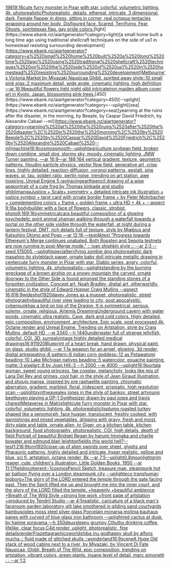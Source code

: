 [1981](https://www.ebank.nz/aiartgenerator?category=1981)[9:16](https://www.ebank.nz/aiartgenerator?category=9%3A16)[cute furry monster in Pixar with star, colorful, volumetric lighting, 4k, photorealistic](https://www.ebank.nz/aiartgenerator?category=cute%2520furry%2520monster%2520in%2520Pixar%2520with%2520star%2C%2520colorful%2C%2520volumetric%2520lighting%2C%25204k%2C%2520photorealistic)[Photorealistic, details, ethereal, intricate, 3 dimensional, dark, Female flapper in dress, sitting in corner, real octopus tentacles wrapping around her body, Disfigured face. Scared. Terrifying, Fear, Ghosts, spirits](https://www.ebank.nz/aiartgenerator?category=Photorealistic%2C%2520details%2C%2520ethereal%2C%2520intricate%2C%25203%2520dimensional%2C%2520dark%2C%2520Female%2520flapper%2520in%2520dress%2C%2520sitting%2520in%2520corner%2C%2520real%2520octopus%2520tentacles%2520wrapping%2520around%2520her%2520body%2C%2520Disfigured%2520face.%2520Scared.%2520Terrifying%2C%2520Fear%2C%2520Ghosts%2C%2520spirits)[texas flag. gay pride colors.](https://www.ebank.nz/aiartgenerator?category=texas%2520flag.%2520gay%2520pride%2520colors.)[light](https://www.ebank.nz/aiartgenerator?category=light)[a small home built a long time ago using traditional shellcraft techniques on the side of us1 in homestead resisting surrounding development](https://www.ebank.nz/aiartgenerator?category=a%2520small%2520home%2520built%2520a%2520long%2520time%2520ago%2520using%2520traditional%2520shellcraft%2520techniques%2520on%2520the%2520side%2520of%2520us1%2520in%2520homestead%2520resisting%2520surrounding%2520development)[Melbourne's Victoria Market by Miyazaki Nausicaa Ghibli, spirited away style::10 small pink pigs::2 maximum detail, wide angle, cinematic lighting, high definition —ar 16:9](https://www.ebank.nz/aiartgenerator?category=Melbourne%27s%2520Victoria%2520Market%2520by%2520Miyazaki%2520Nausicaa%2520Ghibli%2C%2520spirited%2520away%2520style%3A%3A10%2520small%2520pink%2520pigs%3A%3A2%2520maximum%2520detail%2C%2520wide%2520angle%2C%2520cinematic%2520lighting%2C%2520high%2520definition%2520%E2%80%94ar%252016%3A9)[beautiful flowers light night gibli intricate](https://www.ebank.nz/aiartgenerator?category=beautiful%2520flowers%2520light%2520night%2520gibli%2520intricate)[iron maiden album cover art in Kyoto, Japan. blossoming pink trees.](https://www.ebank.nz/aiartgenerator?category=iron%2520maiden%2520album%2520cover%2520art%2520in%2520Kyoto%2C%2520Japan.%2520blossoming%2520pink%2520trees.)[450](https://www.ebank.nz/aiartgenerator?category=450)[--uplight](https://www.ebank.nz/aiartgenerator?category=--uplight)[sea](https://www.ebank.nz/aiartgenerator?category=sea)[yearning at the ruins after the disaster, in the morning, by Beeple, by Caspar David Friedrich, by Alexandre Cabael --ml](https://www.ebank.nz/aiartgenerator?category=yearning%2520at%2520the%2520ruins%2520after%2520the%2520disaster%2C%2520in%2520the%2520morning%2C%2520by%2520Beeple%2C%2520by%2520Caspar%2520David%2520Friedrich%2C%2520by%2520Alexandre%2520Cabael%2520--ml)[machine](https://www.ebank.nz/aiartgenerator?category=machine)[16:9](https://www.ebank.nz/aiartgenerator?category=16%3A9)[cosmos](https://www.ebank.nz/aiartgenerator?category=cosmos)[smooth](https://www.ebank.nz/aiartgenerator?category=smooth)[--uplight](https://www.ebank.nz/aiartgenerator?category=--uplight)[agriculture soybean field, broken down combine, small dog, stormy sky, moody, cinematic lighting, JMW Turner painting, —ar 16:9](https://www.ebank.nz/aiartgenerator?category=agriculture%2520soybean%2520field%2C%2520broken%2520down%2520combine%2C%2520small%2520dog%2C%2520stormy%2520sky%2C%2520moody%2C%2520cinematic%2520lighting%2C%2520JMW%2520Turner%2520painting%2C%2520%E2%80%94ar%252016%3A9)[—ar 188:164 vertical gradient, texture, geometric patterns, Houdini particle physics, vector flow field, generative art, crisp lines, highly detailed, reaction-diffusion, voronoi patterns, gestalt, sine waves, pi, tau, golden ratio, perlin noise, trending on art station, awe inspiring, Unreal Engine 5 raytracing](https://www.ebank.nz/aiartgenerator?category=%E2%80%94ar%2520188%3A164%2520vertical%2520gradient%2C%2520texture%2C%2520geometric%2520patterns%2C%2520Houdini%2520particle%2520physics%2C%2520vector%2520flow%2520field%2C%2520generative%2520art%2C%2520crisp%2520lines%2C%2520highly%2520detailed%2C%2520reaction-diffusion%2C%2520voronoi%2520patterns%2C%2520gestalt%2C%2520sine%2520waves%2C%2520pi%2C%2520tau%2C%2520golden%2520ratio%2C%2520perlin%2520noise%2C%2520trending%2520on%2520art%2520station%2C%2520awe%2520inspiring%2C%2520Unreal%2520Engine%25205%2520raytracing)[earth](https://www.ebank.nz/aiartgenerator?category=earth)[pencil drawing of a wise ape](https://www.ebank.nz/aiartgenerator?category=pencil%2520drawing%2520of%2520a%2520wise%2520ape)[portrait of a cute frog by Thomas kinkade and studio ghibli](https://www.ebank.nz/aiartgenerator?category=portrait%2520of%2520a%2520cute%2520frog%2520by%2520Thomas%2520kinkade%2520and%2520studio%2520ghibli)[manga](https://www.ebank.nz/aiartgenerator?category=manga)[Justice + Scale+ symmetry + detailed intricate ink illustration + justice symbol + tarot card with ornate border frame + by Peter Mohrbacher + complementing colors + frame + golden frame + ultra HD + 4k + --aspect 9:16](https://www.ebank.nz/aiartgenerator?category=Justice%2520%2B%2520Scale%2B%2520symmetry%2520%2B%2520detailed%2520intricate%2520ink%2520illustration%2520%2B%2520justice%2520symbol%2520%2B%2520tarot%2520card%2520with%2520ornate%2520border%2520frame%2520%2B%2520by%2520Peter%2520Mohrbacher%2520%2B%2520complementing%2520colors%2520%2B%2520frame%2520%2B%2520golden%2520frame%2520%2B%2520ultra%2520HD%2520%2B%25204k%2520%2B%2520--aspect%25209%3A16)[a bodybuilder with a face of flowers, classic, strobist, photo](https://www.ebank.nz/aiartgenerator?category=a%2520bodybuilder%2520with%2520a%2520face%2520of%2520flowers%2C%2520classic%2C%2520strobist%2C%2520photo)[9:16](https://www.ebank.nz/aiartgenerator?category=9%3A16)[9:16](https://www.ebank.nz/aiartgenerator?category=9%3A16)[symmetrical](https://www.ebank.nz/aiartgenerator?category=symmetrical)[car](https://www.ebank.nz/aiartgenerator?category=car)[a beautiful composition of a glowing psychedelic spirit animal shaman walking through a waterfall towards a portal on the other side visible through the waterfall, at night during a lantern festival, DMT,  rich details full of texture, style by Mœbius and Katsuhiro Otomo and Pogo —ar 12:16 —test](https://www.ebank.nz/aiartgenerator?category=a%2520beautiful%2520composition%2520of%2520a%2520glowing%2520psychedelic%2520spirit%2520animal%2520shaman%2520walking%2520through%2520a%2520waterfall%2520towards%2520a%2520portal%2520on%2520the%2520other%2520side%2520visible%2520through%2520the%2520waterfall%2C%2520at%2520night%2520during%2520a%2520lantern%2520festival%2C%2520DMT%2C%2520%2520rich%2520details%2520full%2520of%2520texture%2C%2520style%2520by%2520M%C5%93bius%2520and%2520Katsuhiro%2520Otomo%2520and%2520Pogo%2520%E2%80%94ar%252012%3A16%2520%E2%80%94test)[4k](https://www.ebank.nz/aiartgenerator?category=4k)[text "Progress towards Ethereum's Merge continues unabated. Both Ropsten and Sepolia testnets are now running in post-Merge mode." :: ivan shishkin style :: --ar 2:3 --seed 515005 --uplight](https://www.ebank.nz/aiartgenerator?category=text%2520%22Progress%2520towards%2520Ethereum%27s%2520Merge%2520continues%2520unabated.%2520Both%2520Ropsten%2520and%2520Sepolia%2520testnets%2520are%2520now%2520running%2520in%2520post-Merge%2520mode.%22%2520%3A%3A%2520ivan%2520shishkin%2520style%2520%3A%3A%2520--ar%25202%3A3%2520--seed%2520515005%2520--uplight)[special](https://www.ebank.nz/aiartgenerator?category=special)[terrifying zombie dog photorealistic dark masahiro ito style](https://www.ebank.nz/aiartgenerator?category=terrifying%2520zombie%2520dog%2520photorealistic%2520dark%2520masahiro%2520ito%2520style)[black paper, ornate baby doll intricate metallic drawing in center](https://www.ebank.nz/aiartgenerator?category=black%2520paper%2C%2520ornate%2520baby%2520doll%2520intricate%2520metallic%2520drawing%2520in%2520center)[cute furry monster in Pixar with star, Diablo series, angry, colorful, volumetric lighting, 4k, photorealistic](https://www.ebank.nz/aiartgenerator?category=cute%2520furry%2520monster%2520in%2520Pixar%2520with%2520star%2C%2520Diablo%2520series%2C%2520angry%2C%2520colorful%2C%2520volumetric%2520lighting%2C%25204k%2C%2520photorealistic)[--uplight](https://www.ebank.nz/aiartgenerator?category=--uplight)[standing by the burning wreckage of a brown airship on a snowy mountain the carved, ornate doorway to the Other Side is found amongst the standing stones of a forgotten civilization. Concept art, Noah Bradley, digital art, otherworldly, cinematic in the style of Edward Hopper Craig Mullins --aspect 16:8](https://www.ebank.nz/aiartgenerator?category=standing%2520by%2520the%2520burning%2520wreckage%2520of%2520a%2520brown%2520airship%2520on%2520a%2520snowy%2520mountain%2520the%2520carved%2C%2520ornate%2520doorway%2520to%2520the%2520Other%2520Side%2520is%2520found%2520amongst%2520the%2520standing%2520stones%2520of%2520a%2520forgotten%2520civilization.%2520Concept%2520art%2C%2520Noah%2520Bradley%2C%2520digital%2520art%2C%2520otherworldly%2C%2520cinematic%2520in%2520the%2520style%2520of%2520Edward%2520Hopper%2520Craig%2520Mullins%2520--aspect%252016%3A8)[16:9](https://www.ebank.nz/aiartgenerator?category=16%3A9)[wideshot](https://www.ebank.nz/aiartgenerator?category=wideshot)[1920](https://www.ebank.nz/aiartgenerator?category=1920)[davey Jones as a muppet, photorealistic, street photography](https://www.ebank.nz/aiartgenerator?category=davey%2520Jones%2520as%2520a%2520muppet%2C%2520photorealistic%2C%2520street%2520photography)[beautiful river view leading to city, post apocalyptic, cyberpunk](https://www.ebank.nz/aiartgenerator?category=beautiful%2520river%2520view%2520leading%2520to%2520city%2C%2520post%2520apocalyptic%2C%2520cyberpunk)[has a bird on top of the Dragon. It is symmetrical, serious, solemn, ornate, religious, Artemis Dreaming](https://www.ebank.nz/aiartgenerator?category=has%2520a%2520bird%2520on%2520top%2520of%2520the%2520Dragon.%2520It%2520is%2520symmetrical%2C%2520serious%2C%2520solemn%2C%2520ornate%2C%2520religious%2C%2520Artemis%2520Dreaming)[Underground cavern with water ponds, cinematic ultra realistic. Cave, dark and cold colors. Higly detailed, epic composition. environment, architecture. Epic scale, post processed 4k, Octane render and Unreal Engine. Trending on Artstation, style by Craig Mullins, default HD, --w 3340 --h 1440](https://www.ebank.nz/aiartgenerator?category=Underground%2520cavern%2520with%2520water%2520ponds%2C%2520cinematic%2520ultra%2520realistic.%2520Cave%2C%2520dark%2520and%2520cold%2520colors.%2520Higly%2520detailed%2C%2520epic%2520composition.%2520environment%2C%2520architecture.%2520Epic%2520scale%2C%2520post%2520processed%25204k%2C%2520Octane%2520render%2520and%2520Unreal%2520Engine.%2520Trending%2520on%2520Artstation%2C%2520style%2520by%2520Craig%2520Mullins%2C%2520default%2520HD%2C%2520--w%25203340%2520--h%25201440)[underwater full of strange jellyfish, colorful, CGI, 3D, surreal](https://www.ebank.nz/aiartgenerator?category=underwater%2520full%2520of%2520strange%2520jellyfish%2C%2520colorful%2C%2520CGI%2C%25203D%2C%2520surreal)[vintage highly detailed medical drawings](https://www.ebank.nz/aiartgenerator?category=vintage%2520highly%2520detailed%2520medical%2520drawings)[16:9](https://www.ebank.nz/aiartgenerator?category=16%3A9)[1](https://www.ebank.nz/aiartgenerator?category=1)[1920](https://www.ebank.nz/aiartgenerator?category=1920)[Blueprint of a heart break, hand drawn, physical paint, on glass, studio ghibli, —ar 1:1](https://www.ebank.nz/aiartgenerator?category=Blueprint%2520of%2520a%2520heart%2520break%2C%2520hand%2520drawn%2C%2520physical%2520paint%2C%2520on%2520glass%2C%2520studio%2520ghibli%2C%2520%E2%80%94ar%25201%3A1)[a weapon for an angel, glowing, 3d render, digital art](https://www.ebank.nz/aiartgenerator?category=a%2520weapon%2520for%2520an%2520angel%2C%2520glowing%2C%25203d%2520render%2C%2520digital%2520art)[repeating::8 pattern::6 indian corn goddess::12 as Potawatomi beading::10 Lake Michigan natives beading::5 watercolor, gouache painting, matte::3 pixelart::8 by Joan Hill::3 --h 2000 --w 4000 --uplight](https://www.ebank.nz/aiartgenerator?category=repeating%3A%3A8%2520pattern%3A%3A6%2520indian%2520corn%2520goddess%3A%3A12%2520as%2520Potawatomi%2520beading%3A%3A10%2520Lake%2520Michigan%2520natives%2520beading%3A%3A5%2520watercolor%2C%2520gouache%2520painting%2C%2520matte%3A%3A3%2520pixelart%3A%3A8%2520by%2520Joan%2520Hill%3A%3A3%2520--h%25202000%2520--w%25204000%2520--uplight)[16:9](https://www.ebank.nz/aiartgenerator?category=16%3A9)[portal](https://www.ebank.nz/aiartgenerator?category=portal)[a woman, sweet young princess, fae cosplay, melancholy, looks like mix of Lana Del Rey and grimes, cool hair, in the style of Jean Giraud illustration, and shoujo manga, inspired by pre raphaelite painting, chromatic aberration, gradient, marbled, floral, iridescent, prismatic, high resolution scan --uplight](https://www.ebank.nz/aiartgenerator?category=a%2520woman%2C%2520sweet%2520young%2520princess%2C%2520fae%2520cosplay%2C%2520melancholy%2C%2520looks%2520like%2520mix%2520of%2520Lana%2520Del%2520Rey%2520and%2520grimes%2C%2520cool%2520hair%2C%2520in%2520the%2520style%2520of%2520Jean%2520Giraud%2520illustration%2C%2520and%2520shoujo%2520manga%2C%2520inspired%2520by%2520pre%2520raphaelite%2520painting%2C%2520chromatic%2520aberration%2C%2520gradient%2C%2520marbled%2C%2520floral%2C%2520iridescent%2C%2520prismatic%2C%2520high%2520resolution%2520scan%2520--uplight)[synthwave](https://www.ebank.nz/aiartgenerator?category=synthwave)[alex jones in the style of banksy, street art](https://www.ebank.nz/aiartgenerator?category=alex%2520jones%2520in%2520the%2520style%2520of%2520banksy%2C%2520street%2520art)[young beethoven playing a OP-1 Synthesizer drawn by paul pope and travis charest](https://www.ebank.nz/aiartgenerator?category=young%2520beethoven%2520playing%2520a%2520OP-1%2520Synthesizer%2520drawn%2520by%2520paul%2520pope%2520and%2520travis%2520charest)[Metaverse in Matrix](https://www.ebank.nz/aiartgenerator?category=Metaverse%2520in%2520Matrix)[light](https://www.ebank.nz/aiartgenerator?category=light)[cute furry monster in Pixar with star, colorful, volumetric lighting, 4k, photorealistic](https://www.ebank.nz/aiartgenerator?category=cute%2520furry%2520monster%2520in%2520Pixar%2520with%2520star%2C%2520colorful%2C%2520volumetric%2520lighting%2C%25204k%2C%2520photorealistic)[lis](https://www.ebank.nz/aiartgenerator?category=lis)[plump roasted turkey shaped like a xenomorph, face hugger, translucent, freshly cooked, with garnishings and mixed vegetables, dripping with gravy, fresh and moist, dirty plate and table, ornate alien, hr Giger, on a kitchen table, kitchen background, food photography,  photorealistic, CGI, high details, depth of field,](https://www.ebank.nz/aiartgenerator?category=plump%2520roasted%2520turkey%2520shaped%2520like%2520a%2520xenomorph%2C%2520face%2520hugger%2C%2520translucent%2C%2520freshly%2520cooked%2C%2520with%2520garnishings%2520and%2520mixed%2520vegetables%2C%2520dripping%2520with%2520gravy%2C%2520fresh%2520and%2520moist%2C%2520dirty%2520plate%2520and%2520table%2C%2520ornate%2520alien%2C%2520hr%2520Giger%2C%2520on%2520a%2520kitchen%2520table%2C%2520kitchen%2520background%2C%2520food%2520photography%2C%2520%2520photorealistic%2C%2520CGI%2C%2520high%2520details%2C%2520depth%2520of%2520field%2C)[Portrait of beautiful Bridget Regan by harumi hironaka and charlie bowater and edmund blair leighton](https://www.ebank.nz/aiartgenerator?category=Portrait%2520of%2520beautiful%2520Bridget%2520Regan%2520by%2520harumi%2520hironaka%2520and%2520charlie%2520bowater%2520and%2520edmund%2520blair%2520leighton)[field](https://www.ebank.nz/aiartgenerator?category=field)[is this world hell?](https://www.ebank.nz/aiartgenerator?category=is%2520this%2520world%2520hell%3F)[--test](https://www.ebank.nz/aiartgenerator?category=--test)[1:2](https://www.ebank.nz/aiartgenerator?category=1%3A2)[16:9](https://www.ebank.nz/aiartgenerator?category=16%3A9)[torn](https://www.ebank.nz/aiartgenerator?category=torn)[1920](https://www.ebank.nz/aiartgenerator?category=1920)[close-up of alien swords over sheet, glyphs and Pharaonic patterns, highly detailed and intricate, hyper realistic, yellow and blue, sci fi, artstation, octane render, 8k --ar 7:5](https://www.ebank.nz/aiartgenerator?category=close-up%2520of%2520alien%2520swords%2520over%2520sheet%2C%2520glyphs%2520and%2520Pharaonic%2520patterns%2C%2520highly%2520detailed%2520and%2520intricate%2C%2520hyper%2520realistic%2C%2520yellow%2520and%2520blue%2C%2520sci%2520fi%2C%2520artstation%2C%2520octane%2520render%2C%25208k%2520--ar%25207%3A5)[--uplight](https://www.ebank.nz/aiartgenerator?category=--uplight)[0.8](https://www.ebank.nz/aiartgenerator?category=0.8)[moonlight](https://www.ebank.nz/aiartgenerator?category=moonlight)[grim reaper, cute, children's illustration, Little Golden Books, 1950 --ar 11:17](https://www.ebank.nz/aiartgenerator?category=grim%2520reaper%2C%2520cute%2C%2520children%27s%2520illustration%2C%2520Little%2520Golden%2520Books%2C%25201950%2520--ar%252011%3A17)[field](https://www.ebank.nz/aiartgenerator?category=field)[incoherent:-1](https://www.ebank.nz/aiartgenerator?category=incoherent%3A-1)[cosmos](https://www.ebank.nz/aiartgenerator?category=cosmos)[Pencil Sketch, treasure map, steampunk hot air balloon flying over a London steampunk city --uplight](https://www.ebank.nz/aiartgenerator?category=Pencil%2520Sketch%2C%2520treasure%2520map%2C%2520steampunk%2520hot%2520air%2520balloon%2520flying%2520over%2520a%2520London%2520steampunk%2520city%2520--uplight)[eco transhuman bioborg](https://www.ebank.nz/aiartgenerator?category=eco%2520transhuman%2520bioborg)[+The glory of the LORD entered the temple through the gate facing east. Then the Spirit lifted me up and brought me into the inner court, and the glory of the LORD filled the temple. +heavenly +beautiful ambience +Breath of The Wild Style +strong line work +front page of artstation +produced by Tendril Studio --ar 4:5](https://www.ebank.nz/aiartgenerator?category=%2BThe%2520glory%2520of%2520the%2520LORD%2520entered%2520the%2520temple%2520through%2520the%2520gate%2520facing%2520east.%2520Then%2520the%2520Spirit%2520lifted%2520me%2520up%2520and%2520brought%2520me%2520into%2520the%2520inner%2520court%2C%2520and%2520the%2520glory%2520of%2520the%2520LORD%2520filled%2520the%2520temple.%2520%2Bheavenly%2520%2Bbeautiful%2520ambience%2520%2BBreath%2520of%2520The%2520Wild%2520Style%2520%2Bstrong%2520line%2520work%2520%2Bfront%2520page%2520of%2520artstation%2520%2Bproduced%2520by%2520Tendril%2520Studio%2520--ar%25204%3A5)[realistic, caricature of a black man's face](https://www.ebank.nz/aiartgenerator?category=realistic%2C%2520caricature%2520of%2520a%2520black%2520man%27s%2520face)[room garden laboratory  gilt lake  smothered in gilding sand courtyards bambusoides moss steel silver glass  Porcelain monarsa molinia bauhaus panes with curved of blue glass iron bathroom --uplight](https://www.ebank.nz/aiartgenerator?category=room%2520garden%2520laboratory%2520%2520gilt%2520lake%2520%2520smothered%2520in%2520gilding%2520sand%2520courtyards%2520bambusoides%2520moss%2520steel%2520silver%2520glass%2520%2520Porcelain%2520monarsa%2520molinia%2520bauhaus%2520panes%2520with%2520curved%2520of%2520blue%2520glass%2520iron%2520bathroom%2520--uplight)[red cactus at dusk, by hajime sorayama —h 350](https://www.ebank.nz/aiartgenerator?category=red%2520cactus%2520at%2520dusk%2C%2520by%2520hajime%2520sorayama%2520%E2%80%94h%2520350)[deux](https://www.ebank.nz/aiartgenerator?category=deux)[sleepy grumpy Cthulhu drinking coffee, lifelike, clear focus,C4d render, uplight, photorealistic, fine details](https://www.ebank.nz/aiartgenerator?category=sleepy%2520grumpy%2520Cthulhu%2520drinking%2520coffee%2C%2520lifelike%2C%2520clear%2520focus%2CC4d%2520render%2C%2520uplight%2C%2520photorealistic%2C%2520fine%2520details)[render](https://www.ebank.nz/aiartgenerator?category=render)[Frazetta](https://www.ebank.nz/aiartgenerator?category=Frazetta)[graphics](https://www.ebank.nz/aiartgenerator?category=graphics)[world](https://www.ebank.nz/aiartgenerator?category=world)[shiba inu god](https://www.ebank.nz/aiartgenerator?category=shiba%2520inu%2520god)[happy skull by alfons mucha :: fluid made of glitched skulls ::](https://www.ebank.nz/aiartgenerator?category=happy%2520skull%2520by%2520alfons%2520mucha%2520%3A%3A%2520fluid%2520made%2520of%2520glitched%2520skulls%2520%3A%3A)[wonderland](https://www.ebank.nz/aiartgenerator?category=wonderland)[16:9](https://www.ebank.nz/aiartgenerator?category=16%3A9)[scene](https://www.ebank.nz/aiartgenerator?category=scene)[A Huge Old stack of wood cabins next to a river, by Miyazaki, by Vincent Di Fate Nausicaa, Ghibli, Breath of The Wild, epic composition, trending on artstation, vibrant colors, green plants, insane level of detail, marc simonetti : :  --ar 1:2](https://www.ebank.nz/aiartgenerator?category=A%2520Huge%2520Old%2520stack%2520of%2520wood%2520cabins%2520next%2520to%2520a%2520river%2C%2520by%2520Miyazaki%2C%2520by%2520Vincent%2520Di%2520Fate%2520Nausicaa%2C%2520Ghibli%2C%2520Breath%2520of%2520The%2520Wild%2C%2520epic%2520composition%2C%2520trending%2520on%2520artstation%2C%2520vibrant%2520colors%2C%2520green%2520plants%2C%2520insane%2520level%2520of%2520detail%2C%2520marc%2520simonetti%2520%3A%2520%3A%2520%2520--ar%25201%3A2)